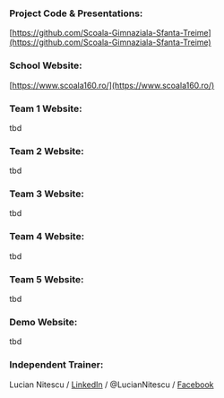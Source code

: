 ### Project Code & Presentations: 

[https://github.com/Scoala-Gimnaziala-Sfanta-Treime](https://github.com/Scoala-Gimnaziala-Sfanta-Treime)

### School Website: 

[https://www.scoala160.ro/](https://www.scoala160.ro/)

### Team 1 Website: 

tbd

### Team 2 Website: 

tbd

### Team 3 Website: 

tbd

### Team 4 Website: 

tbd

### Team 5 Website: 

tbd

### Demo Website: 

tbd

### Independent Trainer:

Lucian Nitescu / [LinkedIn](https://www.linkedin.com/in/luciannitescu/) / @LucianNitescu / [Facebook](https://www.facebook.com/nitescu.lucian)
